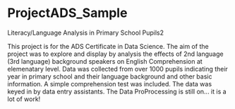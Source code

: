 # ProjectADS_Sample
Literacy/Language Analysis in Primary School Pupils2

This project is for the ADS Certificate in Data Science. The aim of the project was to explore and display by analysis the effects of 2nd language (3rd language) background speakers on English Comprehension at elemenatary level. Data was collected from over 1000 pupils indicating their year in primary school and their language background and other basic information. A simple comprehension test was included. The data was keyed in by data entry assistants. The Data ProProcessing is still on... it is a lot of work!

